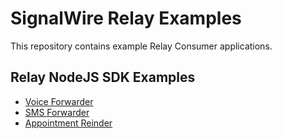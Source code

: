 # SignalWire Relay Examples

This repository contains example Relay Consumer applications. 

## Relay NodeJS SDK Examples

- [Voice Forwarder](node/voice-forwarder/)
- [SMS Forwarder](node/sms-forwarder/)
- [Appointment Reinder](/node/v3-dialer/)
